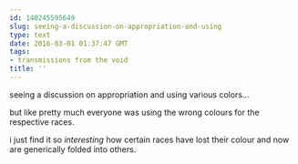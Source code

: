 ```yaml
---
id: 140245595649
slug: seeing-a-discussion-on-appropriation-and-using
type: text
date: 2016-03-01 01:37:47 GMT
tags:
- transmissions from the void
title: ''
---
```


seeing a discussion on appropriation and using various colors...

but like pretty much everyone was using the wrong colours for the respective races.

i just find it so *interesting* how certain races have lost their colour and now are generically folded into others.